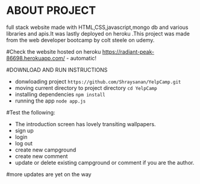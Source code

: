 # ABOUT PROJECT
full stack website made with HTML,CSS,javascript,mongo db and various libraries and apis.It was lastly deployed on heroku  .This project was made from the web developer bootcamp by colt steele on udemy.

#Check the website hosted on heroku
https://radiant-peak-86698.herokuapp.com/ - automatic!

#DOWNLOAD AND RUN INSTRUCTIONS
 - donwloading project
`https://github.com/Shraysanan/YelpCamp.git`
 - moving current directory to project directory
`cd YelpCamp`
 - installing dependencies
`npm install`
 - running the app
`node app.js`

#Test the following:
 - The introduction screen has lovely transiting wallpapers.
 - sign up 
 - login
 - log out
 - create new campground
 - create new comment
 - update or delete existing campground or comment if you are the author.

#more updates are yet on the way
